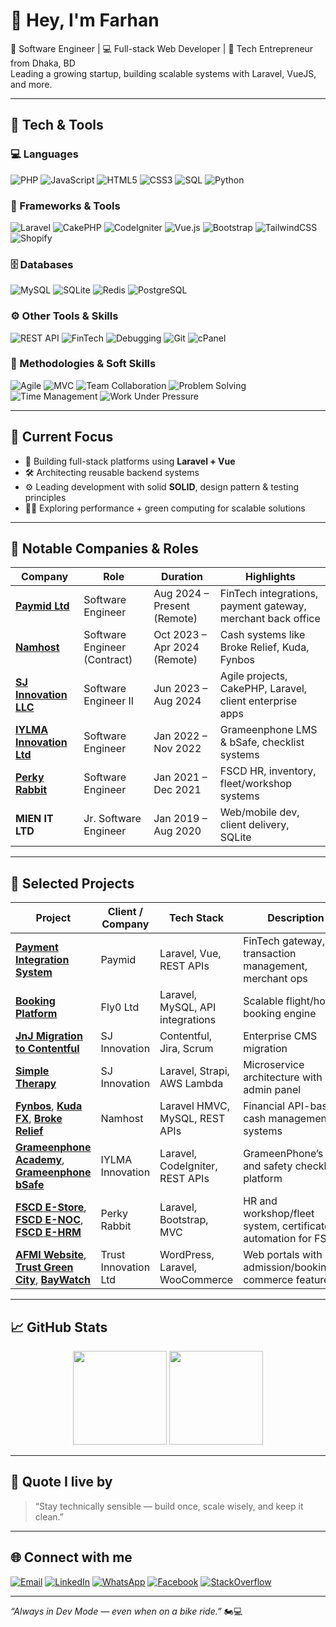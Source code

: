 # 👋 Hey, I'm Farhan

🚀 Software Engineer | 💻 Full-stack Web Developer | 🌱 Tech Entrepreneur from Dhaka, BD  
Leading a growing startup, building scalable systems with Laravel, VueJS, and more.

---

## 🧰 Tech & Tools

### 💻 Languages
![PHP](https://img.shields.io/badge/-PHP-777BB4?style=flat&logo=php&logoColor=white)
![JavaScript](https://img.shields.io/badge/-JavaScript-F7DF1E?style=flat&logo=javascript&logoColor=black)
![HTML5](https://img.shields.io/badge/-HTML5-E34F26?style=flat&logo=html5&logoColor=white)
![CSS3](https://img.shields.io/badge/-CSS3-1572B6?style=flat&logo=css3&logoColor=white)
![SQL](https://img.shields.io/badge/-SQL-4479A1?style=flat&logo=postgresql&logoColor=white)
![Python](https://img.shields.io/badge/-Python-3776AB?style=flat&logo=python&logoColor=white)

### 🧱 Frameworks & Tools
![Laravel](https://img.shields.io/badge/-Laravel-E74430?style=flat&logo=laravel&logoColor=white)
![CakePHP](https://img.shields.io/badge/-CakePHP-D33C43?style=flat&logo=cakephp&logoColor=white)
![CodeIgniter](https://img.shields.io/badge/-CodeIgniter-E44D26?style=flat&logo=codeigniter&logoColor=white)
![Vue.js](https://img.shields.io/badge/-Vue.js-42b883?style=flat&logo=vue.js&logoColor=white)
![Bootstrap](https://img.shields.io/badge/-Bootstrap-563D7C?style=flat&logo=bootstrap&logoColor=white)
![TailwindCSS](https://img.shields.io/badge/-TailwindCSS-38B2AC?style=flat&logo=tailwind-css&logoColor=white)
![Shopify](https://img.shields.io/badge/-Shopify-7AB55C?style=flat&logo=shopify&logoColor=white)

### 🗄️ Databases
![MySQL](https://img.shields.io/badge/-MySQL-00758F?style=flat&logo=mysql&logoColor=white)
![SQLite](https://img.shields.io/badge/-SQLite-003B57?style=flat&logo=sqlite&logoColor=white)
![Redis](https://img.shields.io/badge/-Redis-DC382D?style=flat&logo=redis&logoColor=white)
![PostgreSQL](https://img.shields.io/badge/-Postgres-336791?style=flat&logo=postgresql&logoColor=white)

### ⚙️ Other Tools & Skills
![REST API](https://img.shields.io/badge/-REST%20API-00599C?style=flat)
![FinTech](https://img.shields.io/badge/-FinTech-0A66C2?style=flat)
![Debugging](https://img.shields.io/badge/-Debugging-grey?style=flat)
![Git](https://img.shields.io/badge/-Git-F05032?style=flat&logo=git&logoColor=white)
![cPanel](https://img.shields.io/badge/-cPanel-FF6C2C?style=flat)

### 🧠 Methodologies & Soft Skills
![Agile](https://img.shields.io/badge/-Agile-1D76DB?style=flat)
![MVC](https://img.shields.io/badge/-MVC-FFCA28?style=flat)
![Team Collaboration](https://img.shields.io/badge/-Team%20Collaboration-17a2b8?style=flat)
![Problem Solving](https://img.shields.io/badge/-Problem%20Solving-success?style=flat)
![Time Management](https://img.shields.io/badge/-Time%20Management-blueviolet?style=flat)
![Work Under Pressure](https://img.shields.io/badge/-Work%20Under%20Pressure-red?style=flat)


---

## 📌 Current Focus
- 🔧 Building full-stack platforms using **Laravel + Vue**
- 🛠 Architecting reusable backend systems
- ⚙️ Leading development with solid **SOLID**, design pattern & testing principles
- 🚴‍♂️ Exploring performance + green computing for scalable solutions

---

## 🔨 Notable Companies & Roles

| Company                                             | Role                         | Duration                    | Highlights                                                  |
|-----------------------------------------------------|------------------------------|-----------------------------|-------------------------------------------------------------|
| [**Paymid Ltd**](https://paymid.com)               | Software Engineer            | Aug 2024 – Present (Remote) | FinTech integrations, payment gateway, merchant back office |
| [**Namhost**](https://namhost.com)                 | Software Engineer (Contract) | Oct 2023 – Apr 2024 (Remote)| Cash systems like Broke Relief, Kuda, Fynbos                |
| [**SJ Innovation LLC**](https://sjinnovation.com)  | Software Engineer II         | Jun 2023 – Aug 2024         | Agile projects, CakePHP, Laravel, client enterprise apps    |
| [**IYLMA Innovation Ltd**](https://iylma.com)      | Software Engineer            | Jan 2022 – Nov 2022         | Grameenphone LMS & bSafe, checklist systems                 |
| [**Perky Rabbit**](https://perkyrabbit.com)        | Software Engineer            | Jan 2021 – Dec 2021         | FSCD HR, inventory, fleet/workshop systems                  |
| **MIEN IT LTD**                                     | Jr. Software Engineer        | Jan 2019 – Aug 2020         | Web/mobile dev, client delivery, SQLite                     |

---

## 🚀 Selected Projects

| Project                                                                                  | Client / Company                      | Tech Stack                                 | Description                                                        |
|------------------------------------------------------------------------------------------|---------------------------------------|--------------------------------------------|--------------------------------------------------------------------|
| [**Payment Integration System**](https://paymid.com)                                     | Paymid                                | Laravel, Vue, REST APIs                    | FinTech gateway, transaction management, merchant ops              |
| [**Booking Platform**](https://fly0.co)                                                  | Fly0 Ltd                              | Laravel, MySQL, API integrations           | Scalable flight/hotel booking engine                               |
| [**JnJ Migration to Contentful**](https://sjinnovation.com)                              | SJ Innovation                         | Contentful, Jira, Scrum                    | Enterprise CMS migration                                           |
| [**Simple Therapy**](https://simpletherapy.com)                                          | SJ Innovation                         | Laravel, Strapi, AWS Lambda                | Microservice architecture with admin panel                         |
| [**Fynbos**](https://fynbos.co.za), [**Kuda FX**](https://kuda.co.za), [**Broke Relief**](https://brokerelief.cash) | Namhost         | Laravel HMVC, MySQL, REST APIs             | Financial API-based cash management systems                        |
| [**Grameenphone Academy**](https://grameenphone.academy), [**Grameenphone bSafe**](https://bsafe.grameenphone.com) | IYLMA Innovation | Laravel, CodeIgniter, REST APIs            | GrameenPhone’s LMS and safety checklist platform                   |
| [**FSCD E-Store**](https://estore.fireservice.gov.bd), [**FSCD E-NOC**](https://enoc.fireservice.gov.bd), [**FSCD E-HRM**](https://ehrm.fireservice.gov.bd) | Perky Rabbit | Laravel, Bootstrap, MVC                    | HR and workshop/fleet system, certificate automation for FSCD      |
| [**AFMI Website**](https://afmibd.net), [**Trust Green City**](https://trustgreencity.net), [**BayWatch**](https://baywatch.com.bd) | Trust Innovation Ltd | WordPress, Laravel, WooCommerce           | Web portals with admission/booking/e-commerce features             |

---

## 📈 GitHub Stats
<div align="center">
  <img src="https://github-readme-stats.vercel.app/api?username=psycho3069&show_icons=true&theme=radical" height="150" />
  <img src="https://github-readme-stats.vercel.app/api/top-langs/?username=psycho3069&layout=compact&theme=radical" height="150"/>
</div>

---

## 🧠 Quote I live by
> “Stay technically sensible — build once, scale wisely, and keep it clean.”

---

## 🌐 Connect with me
[![Email](https://img.shields.io/badge/-Email-D14836?style=flat&logo=gmail&logoColor=white)](mailto:farha100669@gmail.com)
[![LinkedIn](https://img.shields.io/badge/-LinkedIn-0A66C2?style=flat&logo=linkedin&logoColor=white)](https://www.linkedin.com/in/farhan-khan-a6a8b2157/)
[![WhatsApp](https://img.shields.io/badge/-WhatsApp-25D366?style=flat&logo=whatsapp&logoColor=green)](https://wa.me/8801625975405)
[![Facebook](https://img.shields.io/badge/-Facebook-1877F2?style=flat&logo=facebook&logoColor=white)](https://facebook.com/farhankhan3069)
[![StackOverflow](https://img.shields.io/badge/-StackOverflow-D14836?style=flat&logo=stackoverflow&logoColor=orange)](https://stackoverflow.com/users/8607640/farhan-ibn-wahid)

---

_“Always in Dev Mode — even when on a bike ride.”_ 🏍️💻
